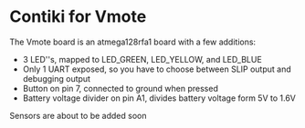 # Contiki for Vmote

The Vmote board is an atmega128rfa1 board with a few additions:

* 3 LED''s, mapped to LED_GREEN, LED_YELLOW, and LED_BLUE
* Only 1 UART exposed, so you have to choose between SLIP output and debugging output
* Button on pin 7, connected to ground when pressed
* Battery voltage divider on pin A1, divides battery voltage form 5V to 1.6V

Sensors are about to be added soon
